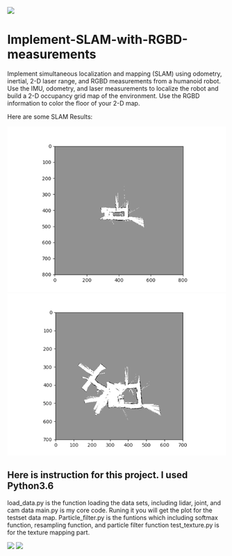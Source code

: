 ![](https://img.shields.io/badge/language-python-orange.svg)

# Implement-SLAM-with-RGBD-measurements



Implement simultaneous localization and mapping (SLAM) using odometry,  inertial,  2-D laser
range, and RGBD measurements from a humanoid robot. Use the IMU, odometry, and laser measurements
to localize the robot and build a 2-D occupancy grid map of the environment.  Use the RGBD information
to color the floor of your 2-D map.

Here are some SLAM Results:

![image0](./0.png)
![image4](./4.png)



## Here is instruction for this project. I used Python3.6
load_data.py is the function loading the data sets, including lidar, joint, and cam data
main.py is my core code. Runing it you will get the plot for the testset data  map.
Particle_filter.py is the funtions which including softmax function, resampling function, and particle filter function
test_texture.py is for the texture mapping part.






[![](https://img.shields.io/badge/常联系-click_for_contact-green.svg)](https://github.com/l5shi/__Overview__/blob/master/thanks/README.md)
[![](https://img.shields.io/badge/Donate-支付宝|微信|Venmo-blue.svg)](https://github.com/l5shi/__Overview__/blob/master/thanks/README.md)
